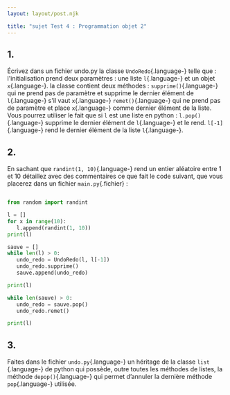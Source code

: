```yaml
---
layout: layout/post.njk

title: "sujet Test 4 : Programmation objet 2"
---
```



## 1.

Écrivez dans un fichier undo.py la classe `UndoRedo`{.language-} telle que :
l'initialisation prend deux paramètres : une liste `l`{.language-} et un objet `x`{.language-}.
la classe contient deux méthodes :
`supprime()`{.language-} qui ne prend pas de paramètre et supprime le dernier élément de `l`{.language-} s'il vaut `x`{.language-}
 `remet()`{.language-} qui ne prend pas de paramètre et place `x`{.language-} comme dernier élément de la liste.
Vous pourrez utiliser le fait que si `l` est une liste en python :
`l.pop()`{.language-} supprime le dernier élément de `l`{.language-} et le rend.
`l[-1]`{.language-} rend le dernier élément de la liste `l`{.language-}.

## 2.

En sachant que `randint(1, 10)`{.language-} rend un entier aléatoire entre 1 et 10 détaillez avec des commentaires ce que fait le code suivant, que vous placerez dans un fichier `main.py`{.fichier} :

```python

from random import randint

l = []
for x in range(10):
   l.append(randint(1, 10))
print(l)

sauve = []
while len(l) > 0:
   undo_redo = UndoRedo(l, l[-1])
   undo_redo.supprime()
   sauve.append(undo_redo)

print(l)

while len(sauve) > 0:
   undo_redo = sauve.pop()
   undo_redo.remet()

print(l)

```

## 3.


Faites dans le fichier `undo.py`{.language-} un héritage de la classe `list `{.language-} de python qui possède, outre toutes les méthodes de listes, la méthode `depop()`{.language-} qui permet d’annuler la dernière méthode `pop`{.language-} utilisée.

